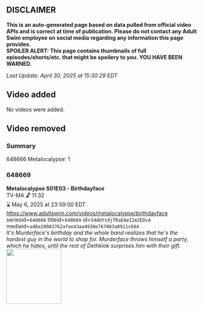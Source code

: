 ## DISCLAIMER
**This is an auto-generated page based on data pulled from official video APIs and is correct at time of publication. Please do not contact any Adult Swim employee on social media regarding any information this page provides.**  
**SPOILER ALERT: This page contains thumbnails of full episodes/shorts/etc. that might be spoilery to you. YOU HAVE BEEN WARNED.**  

_Last Update: April 30, 2025 at 15:30:29 EDT_
## Video added
No videos were added.  
## Video removed
### Summary
648666 Metalocalypse: 1  
### 648669
**Metalocalypse S01E03 - Birthdayface**  
TV-MA 🔓 11:32  
⌛ May 6, 2025 at 23:59:00 EDT  
https://www.adultswim.com/videos/metalocalypse/birthdayface  
seriesid=`648666` titleid=`648669` id=`S4AUYs9jTRaEAeI2mZEDcA` mediaid=`ad6e20083762afee43aa4930e767083a0911c684`  
_It's Murderface's birthday and the whole band realizes that he's the hardest guy in the world to shop for. Murderface throws himself a party, which he hates, until the rest of Dethklok surprises him with their gift._  
<a href="https://media.cdn.adultswim.com/uploads/20200311/thumbnails/2_203111122321-metalocalypse_103.jpg"><img src="https://media.cdn.adultswim.com/uploads/20200311/thumbnails/2_203111122321-metalocalypse_103.jpg" height="144px" /></a>
